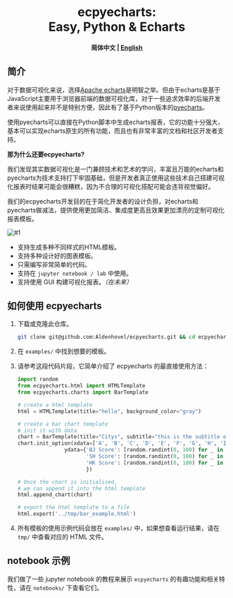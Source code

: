 
<h1 align="center">ecpyecharts: <br/>Easy, Python & Echarts</h1>

<h4 align="center">
    <p>
        <b>简体中文</b> |
        <a href="https://github.com/Aldenhovel/ecpyecharts/blob/main/README.md">English</a>
    <p>
</h4>

## 简介

对于数据可视化来说，选择[Apache echarts](https://github.com/apache/echarts)是明智之举。但由于echarts是基于JavaScript主要用于浏览器前端的数据可视化库，对于一些追求效率的后端开发者来说使用起来并不是特别方便，因此有了基于Python版本的[pyecharts](https://github.com/pyecharts/pyecharts)。

使用pyecharts可以直接在Python脚本中生成echarts报表，它的功能十分强大，基本可以实现echarts原生的所有功能，而且也有非常丰富的文档和社区开发者支持。

**那为什么还要ecpyecharts?**

我们发现其实数据可视化是一门兼顾技术和艺术的学问，丰富且万能的echarts和pyecharts为技术支持打下牢固基础，但是开发者真正使用这些技术自己搭建可视化报表时结果可能会很糟糕，因为不合理的可视化搭配可能会违背视觉偏好。

我们的ecpyecharts开发目的在于简化开发者的设计负担，对echarts和pyecharts做减法，提供使用更加简洁、集成度更高且效果更加漂亮的定制可视化报表模板。



![#1](examples/imgs/demo.gif)

- 支持生成多种不同样式的HTML模板。
- 支持多种设计好的图表模板。
- 只需编写非常简单的代码。
- 支持在 `jupyter notebook / lab` 中使用。
- 支持使用 GUI 构建可视化报表。*（在未来）*

## 如何使用 ecpyecharts

1. 下载或克隆此仓库。
    ```bash
    git clone git@github.com:Aldenhovel/ecpyecharts.git && cd ecpyecharts
    ```

2. 在 `examples/` 中找到想要的模板。


3. 请参考这段代码片段，它简单介绍了 ecpyecharts 的最直接使用方法：
    
    ```python
    import random
    from ecpyecharts.html import HTMLTemplate
    from ecpyecharts.charts import BarTemplate
    
    # create a html template
    html = HTMLTemplate(title="hello", background_color="gray")
    
    # create a bar chart template 
    # init it with data
    chart = BarTemplate(title="Citys", subtitle="this is the subtitle of A", xaxis='Metric', yaxis='Score')
    chart.init_option(xdata=['A', 'B', 'C', 'D', 'E', 'F', 'G', 'H', 'I', 'J', 'K'],
                   ydata={'BJ Score': [random.randint(0, 100) for _ in range(11)],
                          'SH Score': [random.randint(0, 100) for _ in range(11)],
                          'HK Score': [random.randint(0, 100) for _ in range(11)]
                          })
    
    # Once the chart is initialized, 
    # we can append it into the html template
    html.append_chart(chart)
    
    # export the html template to a file
    html.export('../tmp/bar_example.html')
    ```

4. 所有模板的使用示例代码会放在 `examples/` 中，如果想查看运行结果，请在 `tmp/` 中查看对应的 HTML 文件。

## notebook 示例

我们做了一些 jupyter notebook 的教程来展示 `ecpyecharts` 的有趣功能和相关特性，请在 `notebooks/` 下查看它们。

